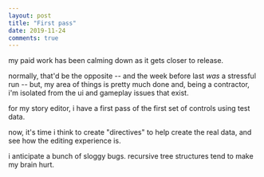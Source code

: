 ```yaml
---
layout: post
title: "First pass"
date: 2019-11-24
comments: true
---
```


my paid work has been calming down as it gets closer to release. 

normally, that'd be the opposite -- and the week before last *was* a stressful run --
but, my area of things is pretty much done and, being a contractor, i'm isolated from the ui and gameplay issues that exist.

for my story editor, i have a first pass of the first set of controls using test data.

now, it's time i think to create "directives" to help create the real data, and see how the editing experience is.

i anticipate a bunch of sloggy bugs. recursive tree structures tend to make my brain hurt.
